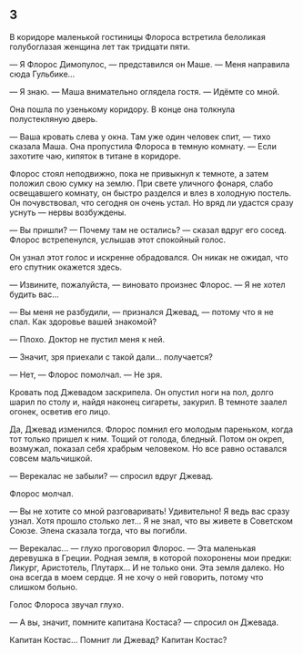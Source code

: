 ## 3

В коридоре маленькой гостиницы Флороса встретила белоликая голубоглазая женщина лет так тридцати пяти.

— Я Флорос Димопулос, — представился он Маше. — Меня направила сюда Гульбике...

— Я знаю. — Маша внимательно оглядела гостя. — Идёмте со мной.

Она пошла по узенькому коридору.
В конце она толкнула полустекляную дверь.

— Ваша кровать слева у окна.
Там уже один человек спит, — тихо сказала Маша.
Она пропустила Флороса в темную комнату. — Если захотите чаю, кипяток в титане в коридоре.

Флорос стоял неподвижно, пока не привыкнул к темноте, а затем положил свою сумку на землю.
При свете уличного фонаря, слабо освещавшего комнату, он быстро разделся и влез в холодную постель.
Он почувствовал, что сегодня он очень устал.
Но вряд ли удастся сразу уснуть — нервы возбуждены.

— Вы пришли?
— Почему там не остались? — сказал вдруг его сосед.
Флорос встрепенулся, услышав этот спокойный голос.

Он узнал этот голос и искренне обрадовался.
Он никак не ожидал, что его спутник окажется здесь.

— Извините, пожалуйста, — виновато произнес Флорос. — Я не хотел будить вас...

— Вы меня не разбудили, — признался Джевад, — потому что я не спал.
Как здоровье вашей знакомой?

— Плохо.
Доктор не пустил меня к ней.

— Значит, зря приехали с такой дали... получается?

— Нет, — Флорос помолчал. — Не зря.

Кровать под Джевадом заскрипела.
Он опустил ноги на пол, долго шарил по столу и, найдя наконец сигареты, закурил.
В темноте заалел огонек, осветив его лицо.

Да, Джевад изменился.
Флорос помнил его молодым пареньком, когда тот только пришел к ним.
Тощий от голода, бледный.
Потом он окреп, возмужал, показал себя храбрым человеком.
Но все равно оставался совсем мальчишкой.

— Верекалас не забыли? — спросил вдруг Джевад.

Флорос молчал.

— Вы не хотите со мной разговаривать!
Удивительно!
Я ведь вас сразу узнал.
Хотя прошло столько лет...
Я не знал, что вы живете в Советском Союзе.
Элена сказала тогда, что вы погибли.

— Верекалас... — глухо проговорил Флорос. — Эта маленькая деревушка в Греции.
Родная земля, в которой похоронены мои предки: Ликург, Аристотель, Плутарх...
И не только они.
Эта земля далеко.
Но она всегда в моем сердце.
Я не хочу о ней говорить, потому что слишком больно.

Голос Флороса звучал глухо.

— А вы, значит, помните капитана Костаса? — спросил он Джевада.

Капитан Костас...
Помнит ли Джевад?
Капитан Костас?